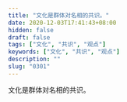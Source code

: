 ```yaml
---
title: "文化是群体对名相的共识。"
date: 2020-12-03T17:41:43+08:00
hidden: false
draft: false
tags: ["文化", "共识", "观点"]
keywords: ["文化", "共识", "观点"]
description: ""
slug: "0301"
---
```


文化是群体对名相的共识。